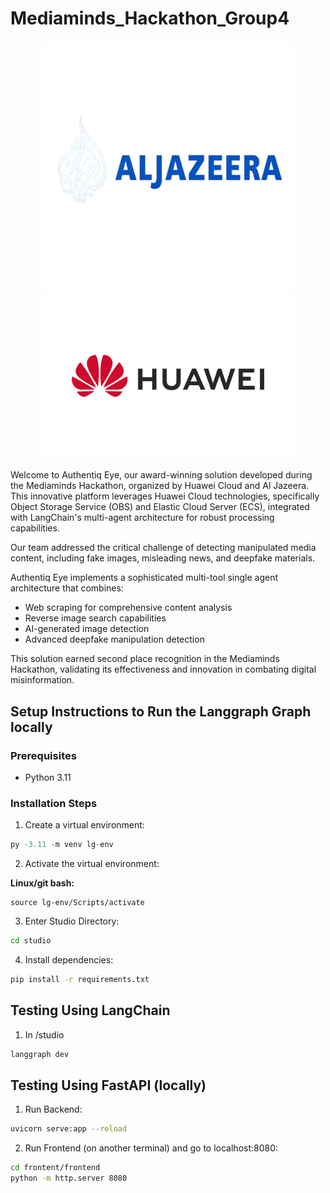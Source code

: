 # Mediaminds_Hackathon_Group4

<p align="center">
  <img src="studio/static/logo.png" alt="Logo 1" width="400"/>
  <img src="studio/static/logo2.png" alt="Logo 2" width="400"/>
</p>


Welcome to Authentiq Eye, our award-winning solution developed during the Mediaminds Hackathon, organized by Huawei Cloud and Al Jazeera. This innovative platform leverages Huawei Cloud technologies, specifically Object Storage Service (OBS) and Elastic Cloud Server (ECS), integrated with LangChain's multi-agent architecture for robust processing capabilities.

Our team addressed the critical challenge of detecting manipulated media content, including fake images, misleading news, and deepfake materials. 

Authentiq Eye implements a sophisticated multi-tool single agent architecture that combines:
- Web scraping for comprehensive content analysis
- Reverse image search capabilities
- AI-generated image detection
- Advanced deepfake manipulation detection

This solution earned second place recognition in the Mediaminds Hackathon, validating its effectiveness and innovation in combating digital misinformation.

## Setup Instructions to Run the Langgraph Graph locally

### Prerequisites
- Python 3.11

### Installation Steps

1. Create a virtual environment:
```python
py -3.11 -m venv lg-env
```

2. Activate the virtual environment:

**Linux/git bash:**
```
source lg-env/Scripts/activate
```

3. Enter Studio Directory:
```bash
cd studio
```

4. Install dependencies:
```bash
pip install -r requirements.txt
```

## Testing Using LangChain

1. In /studio
```bash
langgraph dev
```

## Testing Using FastAPI (locally)

1. Run Backend:

```bash
uvicorn serve:app --reload
```

2. Run Frontend (on another terminal) and go to localhost:8080:

```bash
cd frontent/frontend
python -m http.server 8080
```